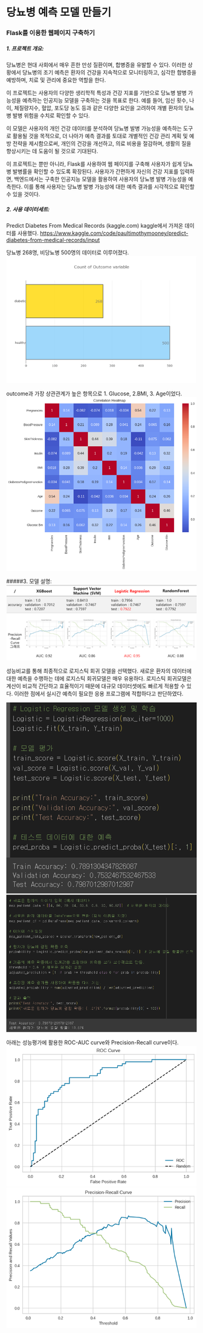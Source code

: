 # 당뇨병 예측 모델 만들기
### Flask를 이용한 웹페이지 구축하기

##### 1. 프로젝트 개요:
당뇨병은 현대 사회에서 매우 흔한 만성 질환이며, 합병증을 유발할 수 있다. 이러한 상황에서 당뇨병의 조기 예측은 환자의 건강을 지속적으로 모니터링하고, 심각한 합병증을 예방하며, 치료 및 관리에 중요한 역할을 한다.

이 프로젝트는 사용자의 다양한 생리학적 특성과 건강 지표를 기반으로 당뇨병 발병 가능성을 예측하는 인공지능 모델을 구축하는 것을 목표로 한다. 예를 들어, 임신 횟수, 나이, 체질량지수, 혈압, 포도당 농도 등과 같은 다양한 요인을 고려하여 개별 환자의 당뇨병 발병 위험을 수치로 확인할 수 있다.

이 모델은 사용자의 개인 건강 데이터를 분석하여 당뇨병 발병 가능성을 예측하는 도구로 활용될 것을 목적으로, 더 나아가 예측 결과를 토대로 개별적인 건강 관리 계획 및 예방 전략을 제시함으로써, 개인의 건강을 개선하고, 의료 비용을 절감하며, 생활의 질을 향상시키는 데 도움이 될 것으로 기대된다.

이 프로젝트는 뿐만 아니라, Flask를 사용하여 웹 페이지를 구축해 사용자가 쉽게 당뇨병 발병률을 확인할 수 있도록 확장된다. 사용자가 간편하게 자신의 건강 지표를 입력하면, 백엔드에서는 구축한 인공지능 모델을 활용하여 사용자의 당뇨병 발병 가능성을 예측한다.  이를 통해 사용자는 당뇨병 발병 가능성에 대한 예측 결과를 시각적으로 확인할 수 있을 것이다.

##### 2. 사용 데이터세트: 
Predict Diabetes From Medical Records (kaggle.com) kaggle에서 가져온 데이터를 사용했다.
<https://www.kaggle.com/code/paultimothymooney/predict-diabetes-from-medical-records/input>

당뇨병 268명, 비당뇨병 500명의 데이터로 이루어졌다.
![통계](https://github.com/ChoiSeunghyo/AIProject2024/blob/main/%EB%8D%B0%EC%9D%B4%ED%84%B0%ED%86%B5%EA%B3%84.png)

outcome과 가장 상관관계가 높은 항목으로 1. Glucose, 2.BMI, 3. Age이었다.
![상관관계](https://github.com/ChoiSeunghyo/AIProject2024/blob/main/%EC%83%81%EA%B4%80%EA%B4%80%EA%B3%84.png)

#####3. 모델 설명:
![모델비교](https://github.com/ChoiSeunghyo/AIProject2024/blob/main/%EB%AA%A8%EB%8D%B8%EB%B9%84%EA%B5%90.png)

성능비교를 통해 최종적으로 로지스틱 회귀 모델을 선택했다.
새로운 환자의 데이터에 대한 예측을 수행하는 데에 로지스틱 회귀모델은 매우 유용하다. 로지스틱 회귀모델은 계산이 비교적 간단하고 효율적이기 때문에 대규모 데이터셋에도 빠르게 적용할 수 있다. 이러한 점에서 실시간 예측이 필요한 응용 프로그램에 적합하다고 판단하였다.

![model1](https://github.com/ChoiSeunghyo/AIProject2024/blob/main/model1.png)
![model2](https://github.com/ChoiSeunghyo/AIProject2024/blob/main/model2.png)

아래는 성능평가에 활용한 ROC-AUC curve와 Precision-Recall curve이다.
![curve1](https://github.com/ChoiSeunghyo/AIProject2024/blob/main/curve.png)
![curve2](https://github.com/ChoiSeunghyo/AIProject2024/blob/main/curve2.png)

